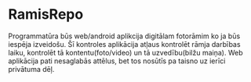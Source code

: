 # RamisRepo
Programmatūra būs web/android aplikcija digitālam fotorāmim ko ja būs iespēja izveidošu. Šī kontroles aplikācija atļaus kontrolēt rāmja darbības laiku, kontrolēt tā kontentu(foto/video) un tā uzvedību(bilžu maiņa). Web aplikācija pati nesaglabās attēlus, bet tos nosūtīs pa taisno uz ierīci privātuma dēļ. 
